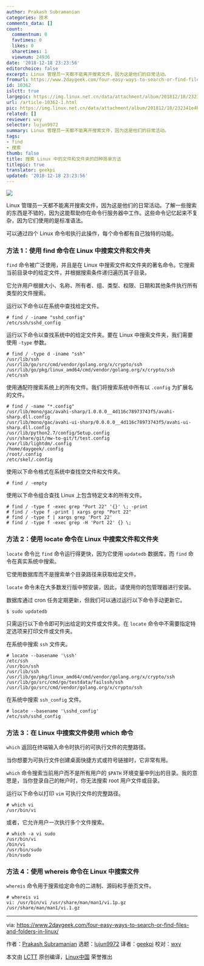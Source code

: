 ```yaml
---
author: Prakash Subramanian
categories: 技术
comments_data: []
count:
  commentnum: 0
  favtimes: 0
  likes: 0
  sharetimes: 1
  viewnum: 24936
date: '2018-12-18 23:23:56'
editorchoice: false
excerpt: Linux 管理员一天都不能离开搜索文件，因为这是他们的日常活动。
fromurl: https://www.2daygeek.com/four-easy-ways-to-search-or-find-files-and-folders-in-linux/
id: 10362
islctt: true
largepic: https://img.linux.net.cn/data/attachment/album/201812/18/232341e4bbp764944p7aan.jpg
url: /article-10362-1.html
pic: https://img.linux.net.cn/data/attachment/album/201812/18/232341e4bbp764944p7aan.jpg.thumb.jpg
related: []
reviewer: wxy
selector: lujun9972
summary: Linux 管理员一天都不能离开搜索文件，因为这是他们的日常活动。
tags:
- find
- 搜索
thumb: false
title: 搜索 Linux 中的文件和文件夹的四种简单方法
titlepic: true
translator: geekpi
updated: '2018-12-18 23:23:56'
---
```


![](/data/attachment/album/201812/18/232341e4bbp764944p7aan.jpg)


Linux 管理员一天都不能离开搜索文件，因为这是他们的日常活动。了解一些搜索的东西是不错的，因为这能帮助你在命令行服务器中工作。这些命令记忆起来不复杂，因为它们使用的是标准语法。


可以通过四个 Linux 命令啦执行此操作，每个命令都有自己独特的功能。


### 方法 1：使用 find 命令在 Linux 中搜索文件和文件夹


`find` 命令被广泛使用，并且是在 Linux 中搜索文件和文件夹的著名命令。它搜索当前目录中的给定文件，并根据搜索条件递归遍历其子目录。


它允许用户根据大小、名称、所有者、组、类型、权限、日期和其他条件执行所有类型的文件搜索。


运行以下命令以在系统中查找给定文件。



```
# find / -iname "sshd_config"
/etc/ssh/sshd_config
```

运行以下命令以查找系统中的给定文件夹。要在 Linux 中搜索文件夹，我们需要使用 `-type` 参数。



```
# find / -type d -iname "ssh"
/usr/lib/ssh
/usr/lib/go/src/cmd/vendor/golang.org/x/crypto/ssh
/usr/lib/go/pkg/linux_amd64/cmd/vendor/golang.org/x/crypto/ssh
/etc/ssh
```

使用通配符搜索系统上的所有文件。我们将搜索系统中所有以 `.config` 为扩展名的文件。



```
# find / -name "*.config"
/usr/lib/mono/gac/avahi-sharp/1.0.0.0__4d116c78973743f5/avahi-sharp.dll.config
/usr/lib/mono/gac/avahi-ui-sharp/0.0.0.0__4d116c78973743f5/avahi-ui-sharp.dll.config
/usr/lib/python2.7/config/Setup.config
/usr/share/git/mw-to-git/t/test.config
/var/lib/lightdm/.config
/home/daygeek/.config
/root/.config
/etc/skel/.config
```

使用以下命令格式在系统中查找空文件和文件夹。



```
# find / -empty
```

使用以下命令组合查找 Linux 上包含特定文本的所有文件。



```
# find / -type f -exec grep "Port 22" '{}' \; -print
# find / -type f -print | xargs grep "Port 22"
# find / -type f | xargs grep 'Port 22'
# find / -type f -exec grep -H 'Port 22' {} \;
```

### 方法 2：使用 locate 命令在 Linux 中搜索文件和文件夹


`locate` 命令比 `find` 命令运行得更快，因为它使用 `updatedb` 数据库，而 `find` 命令在真实系统中搜索。


它使用数据库而不是搜索单个目录路径来获取给定文件。


`locate` 命令未在大多数发行版中预安装，因此，请使用你的包管理器进行安装。


数据库通过 cron 任务定期更新，但我们可以通过运行以下命令手动更新它。



```
$ sudo updatedb
```

只需运行以下命令即可列出给定的文件或文件夹。在 `locate` 命令中不需要指定特定选项来打印文件或文件夹。


在系统中搜索 `ssh` 文件夹。



```
# locate --basename '\ssh'
/etc/ssh
/usr/bin/ssh
/usr/lib/ssh
/usr/lib/go/pkg/linux_amd64/cmd/vendor/golang.org/x/crypto/ssh
/usr/lib/go/src/cmd/go/testdata/failssh/ssh
/usr/lib/go/src/cmd/vendor/golang.org/x/crypto/ssh
```

在系统中搜索 `ssh_config` 文件。



```
# locate --basename '\sshd_config'
/etc/ssh/sshd_config
```

### 方法 3：在 Linux 中搜索文件使用 which 命令


`which` 返回在终端输入命令时执行的可执行文件的完整路径。


当你想要为可执行文件创建桌面快捷方式或符号链接时，它非常有用。


`which` 命令搜索当前用户而不是所有用户的 `$PATH` 环境变量中列出的目录。我的意思是，当你登录自己的帐户时，你无法搜索 root 用户文件或目录。


运行以下命令以打印 `vim` 可执行文件的完整路径。



```
# which vi
/usr/bin/vi
```

或者，它允许用户一次执行多个文件搜索。



```
# which -a vi sudo
/usr/bin/vi
/bin/vi
/usr/bin/sudo
/bin/sudo
```

### 方法 4：使用 whereis 命令在 Linux 中搜索文件


`whereis` 命令用于搜索给定命令的二进制、源码和手册页文件。



```
# whereis vi
vi: /usr/bin/vi /usr/share/man/man1/vi.1p.gz /usr/share/man/man1/vi.1.gz
```



---


via: <https://www.2daygeek.com/four-easy-ways-to-search-or-find-files-and-folders-in-linux/>


作者：[Prakash Subramanian](https://www.2daygeek.com/author/prakash/) 选题：[lujun9972](https://github.com/lujun9972) 译者：[geekpi](https://github.com/geekpi) 校对：[wxy](https://github.com/wxy)


本文由 [LCTT](https://github.com/LCTT/TranslateProject) 原创编译，[Linux中国](https://linux.cn/) 荣誉推出